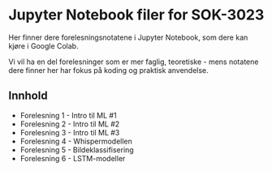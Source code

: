 # Jupyter Notebook filer for SOK-3023
Her finner dere forelesningsnotatene i Jupyter Notebook, som dere kan kjøre i Google Colab.

Vi vil ha en del forelesninger som er mer faglig, teoretiske - mens notatene dere finner her har fokus på koding og praktisk anvendelse.

## Innhold
* Forelesning 1 - Intro til ML #1
* Forelesning 2 - Intro til ML #2
* Forelesning 3 - Intro til ML #3
* Forelesning 4 - Whispermodellen
* Forelesning 5 - Bildeklassifisering
* Forelesning 6 - LSTM-modeller

